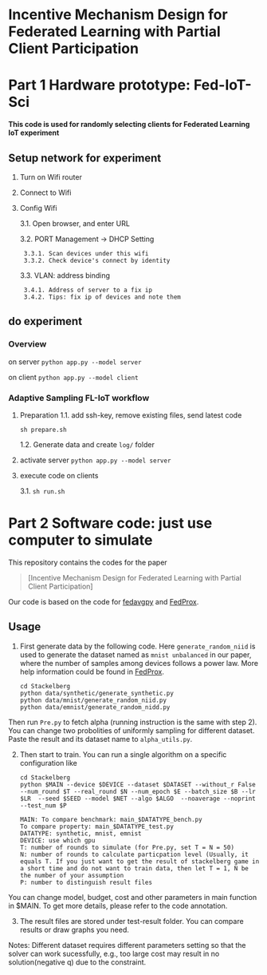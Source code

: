 # Incentive Mechanism Design for Federated Learning with Partial Client Participation
# Part 1 Hardware prototype: Fed-IoT-Sci
**This code is used for randomly selecting clients for Federated Learning IoT experiment**



## Setup network for experiment
1. Turn on Wifi router
2. Connect to Wifi
   
3. Config Wifi

    3.1. Open browser, and enter URL

    3.2. PORT Management -> DHCP Setting

        3.3.1. Scan devices under this wifi
        3.3.2. Check device's connect by identity

    3.3. VLAN: address binding
        
        3.4.1. Address of server to a fix ip 
        3.4.2. Tips: fix ip of devices and note them

## do experiment

### Overview
on server
`
python app.py --model server
`

on client
`
python app.py --model client
`

### Adaptive Sampling FL-IoT workflow

1. Preparation
    1.1. add ssh-key, remove existing files, send latest code 
    ```
    sh prepare.sh
    ```
    1.2. Generate data and create `log/` folder

2. activate server `python app.py --model server`
   
3. execute code on clients

    3.1.   `sh run.sh`




# Part 2 Software code: just use computer to simulate

This repository contains the codes for the paper
> [Incentive Mechanism Design for Federated Learning with Partial Client Participation]



Our code is based on the code for [fedavgpy](https://github.com/lx10077/fedavgpy) and [FedProx](https://github.com/litian96/FedProx).


## Usage

1. First generate data by the following code. Here `generate_random_niid` is used to generate the dataset named as ` mnist unbalanced ` in our paper,  where the number of samples among devices follows a power law. More help information could be found in [FedProx](<https://github.com/litian96/FedProx>).

   ```
   cd Stackelberg
   python data/synthetic/generate_synthetic.py
   python data/mnist/generate_random_niid.py
   python data/emnist/generate_random_nidd.py
    ```
Then run `Pre.py` to fetch alpha (running instruction is the same with step 2). You can change two probolities of uniformly sampling for different dataset. Paste the result and its dataset name to `alpha_utils.py`.      
   

2. Then start to train. You can run a single algorithm on a specific configuration like

    ```
   cd Stackelberg
   python $MAIN --device $DEVICE --dataset $DATASET --without_r False --num_round $T --real_round $N --num_epoch $E --batch_size $B --lr $LR  --seed $SEED --model $NET --algo $ALGO  --noaverage --noprint --test_num $P
   ```
    ```
    MAIN: To compare benchmark: main_$DATATYPE_bench.py 
    To compare property: main_$DATATYPE_test.py
    DATATYPE: synthetic, mnist, emnist
    DEVICE: use which gpu
    T: number of rounds to simulate (for Pre.py, set T = N = 50)
    N: number of rounds to calculate particpation level (Usually, it equals T. If you just want to get the result of stackelberg game in a short time and do not want to train data, then let T = 1, N be the number of your assumption
    P: number to distinguish result files

You can change model, budget, cost and other parameters in main function in $MAIN. To get more details, please refer to the code annotation.

3. The result files are stored under test-result folder. You can compare results or draw graphs you need.
    
Notes:
Different dataset requires different parameters setting so that the solver can work sucessfully, e.g., too large cost may result in no solution(negative q) due to the constraint.    
